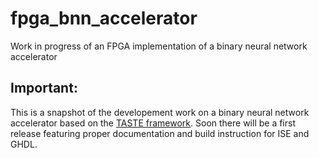 # fpga_bnn_accelerator
Work in progress of an FPGA implementation of a binary neural network accelerator

## Important: 
This is a snapshot of the developement work on a binary neural network accelerator based on the [TASTE framework](taste.tools).
Soon there will be a first release featuring proper documentation and build instruction for ISE and GHDL.
